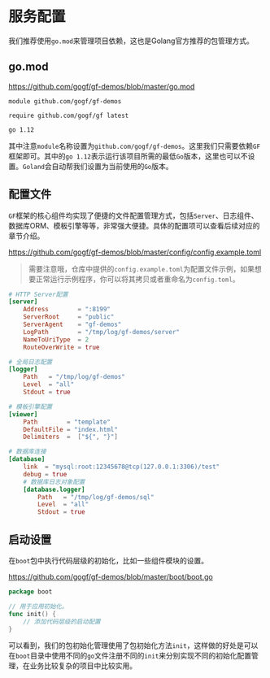 
# 服务配置

我们推荐使用`go.mod`来管理项目依赖，这也是Golang官方推荐的包管理方式。

## go.mod

https://github.com/gogf/gf-demos/blob/master/go.mod
```
module github.com/gogf/gf-demos

require github.com/gogf/gf latest

go 1.12
```
其中注意`module`名称设置为`github.com/gogf/gf-demos`。这里我们只需要依赖`GF`框架即可。其中的`go 1.12`表示运行该项目所需的最低`Go`版本，这里也可以不设置。`Goland`会自动帮我们设置为当前使用的`Go`版本。

## 配置文件
`GF`框架的核心组件均实现了便捷的文件配置管理方式，包括`Server`、日志组件、数据库ORM、模板引擎等等，非常强大便捷。具体的配置项可以查看后续对应的章节介绍。

https://github.com/gogf/gf-demos/blob/master/config/config.example.toml

> 需要注意哦，仓库中提供的`config.example.toml`为配置文件示例，如果想要正常运行示例程序，你可以将其拷贝或者重命名为`config.toml`。
```toml
# HTTP Server配置
[server]
	Address        = ":8199"
	ServerRoot     = "public"
	ServerAgent    = "gf-demos"
	LogPath        = "/tmp/log/gf-demos/server"
	NameToUriType  = 2
	RouteOverWrite = true

# 全局日志配置
[logger]
    Path   = "/tmp/log/gf-demos"
    Level  = "all"
    Stdout = true

# 模板引擎配置
[viewer]
    Path        = "template"
    DefaultFile = "index.html"
    Delimiters  =  ["${", "}"]

# 数据库连接
[database]
    link  = "mysql:root:12345678@tcp(127.0.0.1:3306)/test"
    debug = true
    # 数据库日志对象配置
    [database.logger]
        Path   = "/tmp/log/gf-demos/sql"
        Level  = "all"
        Stdout = true
```



## 启动设置

在`boot`包中执行代码层级的初始化，比如一些组件模块的设置。

https://github.com/gogf/gf-demos/blob/master/boot/boot.go
```go
package boot

// 用于应用初始化。
func init() {
	// 添加代码层级的启动配置
}
```
可以看到，我们的包初始化管理使用了包初始化方法`init`，这样做的好处是可以在`boot`目录中使用不同的`go`文件注册不同的`init`来分别实现不同的初始化配置管理，在业务比较复杂的项目中比较实用。


